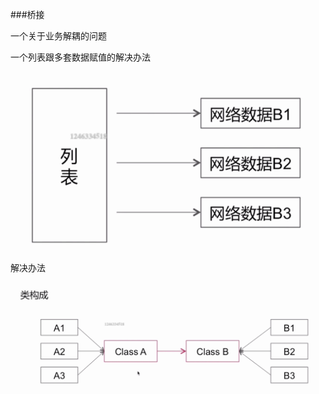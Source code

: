 ###桥接

一个关于业务解耦的问题

一个列表跟多套数据赋值的解决办法

![一个列表多套数据](https://raw.githubusercontent.com/xunan623/xunan623.github.io/master/设计模式/桥接/一个列表多套数据赋值.png)

解决办法

![答案](https://raw.githubusercontent.com/xunan623/xunan623.github.io/master/设计模式/桥接/一个列表多套数据解决方案.png)
